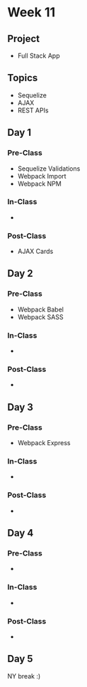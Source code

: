 # Week 11

## Project

* Full Stack App

## Topics

* Sequelize
* AJAX
* REST APIs

## Day 1

### Pre-Class

* Sequelize Validations
* Webpack Import
* Webpack NPM

### In-Class

* 
### Post-Class

* AJAX Cards

## Day 2

### Pre-Class

* Webpack Babel
* Webpack SASS

### In-Class

* 
### Post-Class

* 
## Day 3

### Pre-Class

* Webpack Express

### In-Class

* 
### Post-Class

* 
## Day 4

### Pre-Class

* 
### In-Class

* 
### Post-Class

* 
## Day 5

NY break :\)

